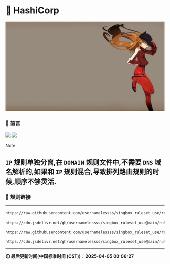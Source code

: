 
# 🧸 HashiCorp
![](https://raw.githubusercontent.com/usernamelessss/picture-bed/main/images/202504042256831.jpg)
### 📣 前言
![](https://shields.io/badge/-移除重复规则-ff69b4) ![](https://shields.io/badge/-IP&nbsp;规则单独存放不与&nbsp;DOMAIN&nbsp;等混合-green)
> [!NOTE]
**`IP` 规则单独分离,在 `DOMAIN` 规则文件中,不需要 `DNS` 域名解析的,如果和 `IP` 规则混合,导致排列路由规则的时候,顺序不够灵活.**
---

###  🔗 规则链接
---

```url
https://raw.githubusercontent.com/usernamelessss/singbox_ruleset_use/refs/heads/main/rule/HashiCorp/HashiCorp_No_IP.json
```

```url
https://cdn.jsdelivr.net/gh/usernamelessss/singbox_ruleset_use@main/rule/HashiCorp/HashiCorp_No_IP.json
```

```url
https://raw.githubusercontent.com/usernamelessss/singbox_ruleset_use/refs/heads/main/rule/HashiCorp/HashiCorp_No_IP.srs
```

```url
https://cdn.jsdelivr.net/gh/usernamelessss/singbox_ruleset_use@main/rule/HashiCorp/HashiCorp_No_IP.srs
```

---
**⏲️ 最后更新时间(中国标准时间 (CST))：2025-04-05 00:06:27**